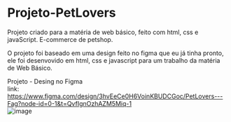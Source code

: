 # Projeto-PetLovers
Projeto criado para a matéria de web básico, feito com html, css e javaScript. E-commerce de petshop. 

O projeto foi baseado em uma design feito no figma que eu já tinha pronto, ele foi desenvovido em html, css e javascript para um trabalho da matéria de Web Básico. 

Projeto - Desing no Figma <br>
link: https://www.figma.com/design/3hvEeCe0H6VoinKBUDCGoc/PetLovers---Fag?node-id=0-1&t=QvfIgnOzhAZM5Miq-1
<br>
![image](https://github.com/user-attachments/assets/8eaf7a6b-15d8-4952-8a69-70a783b2e5ee)



